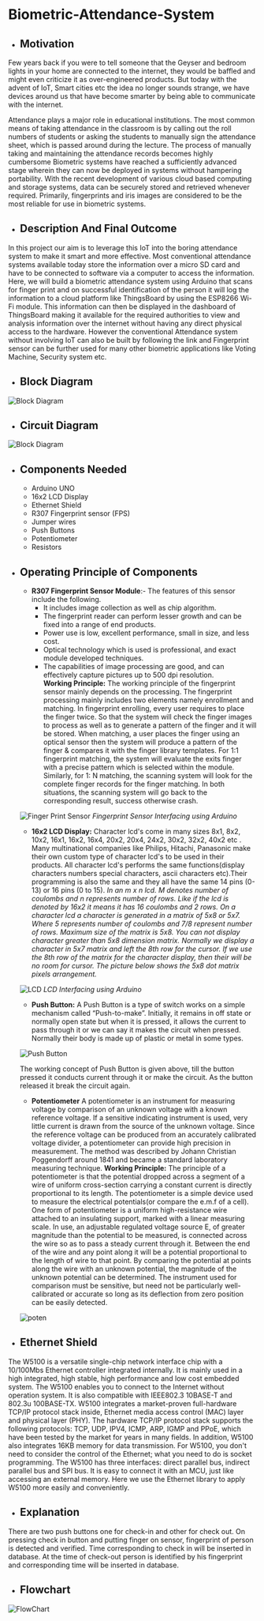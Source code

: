 # Biometric-Attendance-System

* ## Motivation
 Few years back if you were to tell someone that the Geyser and bedroom lights in your home are connected to the internet, they would be baffled and might even criticize it as over-engineered products. But today with the advent of IoT, Smart cities etc the idea no longer sounds strange, we have devices around us that have become smarter by being able to communicate with the internet.

 Attendance plays a major role in educational institutions. The most common means of taking attendance in the classroom is by calling out the roll numbers of students or asking the students to manually sign the attendance sheet, which is passed around during the lecture. The process of manually taking and maintaining the attendance records becomes highly cumbersome Biometric systems have reached a sufficiently advanced stage wherein they can now be deployed in systems without hampering portability. With the recent development of various cloud based computing and storage systems, data can be securely stored and retrieved whenever required. Primarily, fingerprints and iris images are considered to be the most reliable for use in biometric systems.

* ## Description And Final Outcome
 In this project our aim is to leverage this IoT into the boring attendance system to make it smart and more effective. Most conventional attendance systems available today store the information over a micro SD card and have to be connected to software via a computer to access the information. Here, we will build a biometric attendance system using Arduino that scans for finger print and on successful identification of the person it will log the information to a cloud platform like ThingsBoard by using the ESP8266 Wi-Fi module. This information can then be displayed in the dashboard of ThingsBoard making it available for the required authorities to view and analysis information over the internet without having any direct physical access to the hardware. However the conventional Attendance system without involving IoT can also be built by following the link and Fingerprint sensor can be further used for many other biometric applications like Voting Machine, Security system etc.

* ## Block Diagram
![Block Diagram](.image/BlockDiagram.png)

* ## Circuit Diagram
![Block Diagram](.image/CircuitDiagram.png)

* ## Components Needed
  * Arduino UNO
  * 16x2 LCD Display
  * Ethernet Shield
  * R307 Fingerprint sensor (FPS)
  * Jumper wires
  * Push Buttons
  * Potentiometer
  * Resistors

* ## Operating Principle of Components
     * **R307 Fingerprint Sensor Module**:-
   The features of this sensor include the following.
          * It includes image collection as well as chip algorithm.
          * The fingerprint reader can perform lesser growth and can be fixed into a range of end products.
          * Power use is low, excellent performance, small in size, and less cost.
          * Optical technology which is used is professional, and exact module developed techniques.
          * The capabilities of image processing are good, and can effectively capture pictures up to 500 dpi resolution.    
  **Working Principle:**
    The working principle of the fingerprint sensor mainly depends on the processing. The fingerprint processing mainly includes two elements namely enrollment and matching. In fingerprint enrolling, every user requires to place the finger twice. So that the system will check the finger images to process as well as to generate a pattern of the finger and it will be stored. When matching, a user places the finger using an optical sensor then the system will produce a pattern of the finger & compares it with the finger library templates. For 1:1 fingerprint matching, the system will evaluate the exits finger with a precise pattern which is selected within the module. Similarly, for 1: N matching, the scanning system will look for the complete finger records for the finger matching. In both situations, the scanning system will go back to the corresponding result, success otherwise crash.
    
   ![Finger Print Sensor](.image/Fing.png)
   *Fingerprint Sensor Interfacing using Arduino*
        
     * **16x2 LCD Display:**
  Character lcd's come in many sizes 8x1, 8x2, 10x2, 16x1, 16x2, 16x4, 20x2, 20x4, 24x2, 30x2, 32x2, 40x2 etc . Many multinational companies like Philips, Hitachi, Panasonic make their own custom type of character lcd's to be used in their products. All character lcd's performs the same functions(display characters numbers special characters, ascii characters etc).Their programming is also the same and they all have the same 14 pins (0-13) or 16 pins (0 to 15).
  *In an m x n lcd. M denotes number of coulombs and n represents number of rows. Like if the lcd is denoted by 16x2 it means it has 16 coulombs and 2 rows. On a character lcd a character is generated in a matrix of 5x8 or 5x7. Where 5 represents number of coulombs and 7/8 represent number of rows. Maximum size of the matrix is 5x8. You can not display character greater than 5x8 dimension matrix. Normally we display a character in 5x7 matrix and left the 8th row for the cursor. If we use the 8th row of the matrix for the character display, then their will be no room for cursor. The picture below shows the 5x8 dot matrix pixels arrangement.*

   ![LCD](.image/lcd.png)
   *LCD Interfacing using Arduino*
 
     * **Push Button:**
     A Push Button is a type of switch works on a simple mechanism called “Push-to-make”. Initially, it remains in off state or normally open state but when it is pressed, it allows the current to pass through it or we can say it makes the circuit when pressed. Normally their body is made up of plastic or metal in some types.
  
  ![Push Button](.image/push.png)
  
  The working concept of Push Button is given above, till the button pressed it conducts current through it or make the circuit. As the button released it break the circuit again.

     * **Potentiometer**
     A potentiometer is an instrument for measuring voltage by comparison of an unknown voltage with a known reference voltage. If a sensitive indicating instrument is used, very little current is drawn from the source of the unknown voltage. Since the reference voltage can be produced from an accurately calibrated voltage divider, a potentiometer can provide high precision in measurement. The method was described by Johann Christian Poggendorff around 1841 and became a standard laboratory measuring technique.
  **Working Principle:**
  The principle of a potentiometer is that the potential dropped across a segment of a wire of uniform cross-section carrying a constant current is directly proportional to its length. The potentiometer is a simple device used to measure the electrical potentials(or compare the e.m.f of a cell). One form of potentiometer is a uniform high-resistance wire attached to an insulating support, marked with a linear measuring scale. In use, an adjustable regulated voltage source E, of greater magnitude than the potential to be measured, is connected across the wire so as to pass a steady current through it. 
  Between the end of the wire and any point along it will be a potential proportional to the length of wire to that point. By comparing the potential at points along the wire with an unknown potential, the magnitude of the unknown potential can be determined. The instrument used for comparison must be sensitive, but need not be particularly well-calibrated or accurate so long as its deflection from zero position can be easily detected.
    
  ![poten](.image/potentio.png)

* ## Ethernet Shield
The W5100 is a versatile single-chip network interface chip with a 10/100Mbs Ethernet controller integrated internally. It is mainly used in a high integrated, high stable, high performance and low cost embedded system. The W5100 enables you to connect to the Internet without operation system. It is also compatible with IEEE802.3 10BASE-T and 802.3u 100BASE-TX. W5100 integrates a market-proven full-hardware TCP/IP protocol stack inside, Ethernet media access control (MAC) layer and physical layer (PHY). The hardware TCP/IP protocol stack supports the following protocols: TCP, UDP, IPV4, ICMP, ARP, IGMP and PPoE, which have been tested by the market for years in many fields. In addition, W5100 also integrates 16KB memory for data transmission. For W5100, you don't need to consider the control of the Ethernet; what you need to do is socket programming. The W5100 has three interfaces: direct parallel bus, indirect parallel bus and SPI bus. It is easy to connect it with an MCU, just like accessing an external memory. Here we use the Ethernet library to apply W5100 more easily and conveniently.

* ## Explanation
There are two push buttons one for check-in and other for check out. On pressing check in button and putting finger on sensor, fingerprint of person is detected and verified. Time corresponding to check in will be inserted in database. At the time of check-out person is identified by his fingerprint and corresponding time will be inserted in database.

* ## Flowchart
![FlowChart](.image/flow.png)
